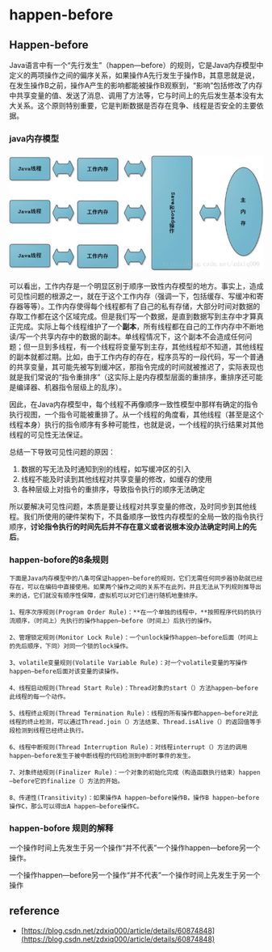 # happen-before

## Happen-before

Java语言中有一个“先行发生”（happen—before）的规则，它是Java内存模型中定义的两项操作之间的偏序关系，如果操作A先行发生于操作B，其意思就是说，在发生操作B之前，操作A产生的影响都能被操作B观察到，“影响”包括修改了内存中共享变量的值、发送了消息、调用了方法等，它与时间上的先后发生基本没有太大关系。这个原则特别重要，它是判断数据是否存在竞争、线程是否安全的主要依据。

### java内存模型

### ![](../../.gitbook/assets/java内存模型.png)

可以看出，工作内存是一个明显区别于顺序一致性内存模型的地方。事实上，造成可见性问题的根源之一，就在于这个工作内存（强调一下，包括缓存、写缓冲和寄存器等等）。工作内存使得每个线程都有了自己的私有存储，大部分时间对数据的存取工作都在这个区域完成。但是我们写一个数据，是直到数据写到主存中才算真正完成。实际上每个线程维护了一个**副本**，所有线程都在自己的工作内存中不断地读/写一个共享内存中的数据的副本。单线程情况下，这个副本不会造成任何问题；但一旦到多线程，有一个线程将变量写到主存，其他线程却不知道，其他线程的副本就都过期。比如，由于工作内存的存在，程序员写的一段代码，写一个普通的共享变量，其可能先被写到缓冲区，那指令完成的时间就被推迟了，实际表现也就是我们常说的“指令重排序”（这实际上是内存模型层面的重排序，重排序还可能是编译器、机器指令层级上的乱序）。

因此，在Java内存模型中，每个线程不再像顺序一致性模型中那样有确定的指令执行视图，一个指令可能被重排了。从一个线程的角度看，其他线程（甚至是这个线程本身）执行的指令顺序有多种可能性，也就是说，一个线程的执行结果对其他线程的可见性无法保证。

总结一下导致可见性问题的原因：

1. 数据的写无法及时通知到别的线程，如写缓冲区的引入
2. 线程不能及时读到其他线程对共享变量的修改，如缓存的使用
3. 各种层级上对指令的重排序，导致指令执行的顺序无法确定

所以要解决可见性问题，本质是要让线程对共享变量的修改，及时同步到其他线程。我们所使用的硬件架构下，不具备顺序一致性内存模型的全局一致的指令执行顺序，**讨论指令执行的时间先后并不存在意义或者说根本没办法确定时间上的先后**。

### happen-bofore的8条规则

```text
下面是Java内存模型中的八条可保证happen—before的规则，它们无需任何同步器协助就已经存在，可以在编码中直接使用。如果两个操作之间的关系不在此列，并且无法从下列规则推导出来的话，它们就没有顺序性保障，虚拟机可以对它们进行随机地重排序。

1、程序次序规则(Program Order Rule)：**在一个单独的线程中，**按照程序代码的执行流顺序，（时间上）先执行的操作happen—before（时间上）后执行的操作。

2、管理锁定规则(Monitor Lock Rule)：一个unlock操作happen—before后面（时间上的先后顺序，下同）对同一个锁的lock操作。

3、volatile变量规则(Volatile Variable Rule)：对一个volatile变量的写操作happen—before后面对该变量的读操作。

4、线程启动规则(Thread Start Rule)：Thread对象的start（）方法happen—before此线程的每一个动作。

5、线程终止规则(Thread Termination Rule)：线程的所有操作都happen—before对此线程的终止检测，可以通过Thread.join（）方法结束、Thread.isAlive（）的返回值等手段检测到线程已经终止执行。

6、线程中断规则(Thread Interruption Rule)：对线程interrupt（）方法的调用happen—before发生于被中断线程的代码检测到中断时事件的发生。

7、对象终结规则(Finalizer Rule)：一个对象的初始化完成（构造函数执行结束）happen—before它的finalize（）方法的开始。

8、传递性(Transitivity)：如果操作A happen—before操作B，操作B happen—before操作C，那么可以得出A happen—before操作C。  
```

### happen-bofore 规则的解释

一个操作时间上先发生于另一个操作“并不代表”一个操作happen—before另一个操作。

一个操作happen—before另一个操作“并不代表”一个操作时间上先发生于另一个操作

## reference

* [https://blog.csdn.net/zdxiq000/article/details/60874848](https://blog.csdn.net/zdxiq000/article/details/60874848) 

